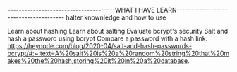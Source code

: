 --------------------------------------WHAT I HAVE LEARN--------------------------------------
halter knownledge and how to use

Learn about hashing
Learn about salting
Evaluate bcrypt's security
Salt and hash a password using bcrypt
Compare a password with a hash
link: https://heynode.com/blog/2020-04/salt-and-hash-passwords-bcrypt/#:~:text=A%20salt%20is%20a%20random%20string%20that%20makes%20the%20hash,storing%20it%20in%20a%20database.

